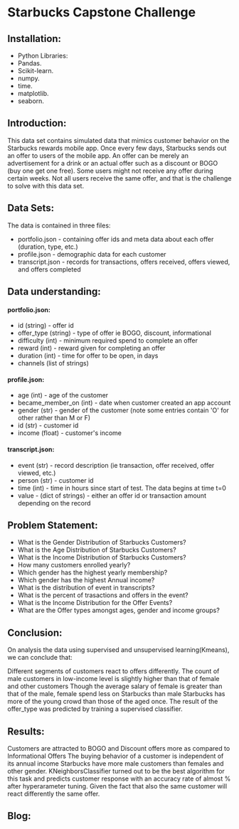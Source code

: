 # Starbucks Capstone Challenge

## Installation:

* Python Libraries:
* Pandas.
* Scikit-learn.
* numpy.
* time.
* matplotlib.
* seaborn.

## Introduction:

This data set contains simulated data that mimics customer behavior on the Starbucks rewards mobile app. Once every few days, Starbucks sends out an offer to users of the mobile app. An offer can be merely an advertisement for a drink or an actual offer such as a discount or BOGO (buy one get one free). Some users might not receive any offer during certain weeks.
Not all users receive the same offer, and that is the challenge to solve with this data set.

## Data Sets:

The data is contained in three files:
* portfolio.json - containing offer ids and meta data about each offer (duration, type, etc.)
* profile.json - demographic data for each customer
* transcript.json - records for transactions, offers received, offers viewed, and offers completed

## Data understanding:

#### portfolio.json:
* id (string) - offer id
* offer_type (string) - type of offer ie BOGO, discount, informational
* difficulty (int) - minimum required spend to complete an offer
* reward (int) - reward given for completing an offer
* duration (int) - time for offer to be open, in days
* channels (list of strings)

#### profile.json:
* age (int) - age of the customer
* became_member_on (int) - date when customer created an app account
* gender (str) - gender of the customer (note some entries contain 'O' for other rather than M or F)
* id (str) - customer id
* income (float) - customer's income

#### transcript.json:
* event (str) - record description (ie transaction, offer received, offer viewed, etc.)
* person (str) - customer id
* time (int) - time in hours since start of test. The data begins at time t=0
* value - (dict of strings) - either an offer id or transaction amount depending on the record

## Problem Statement:

* What is the Gender Distribution of Starbucks Customers?
* What is the Age Distribution of Starbucks Customers?
* What is the Income Distribution of Starbucks Customers?
* How many customers enrolled yearly?
* Which gender has the highest yearly membership?
* Which gender has the highest Annual income?
* What is the distribution of event in transcripts?
* What is the percent of trasactions and offers in the event?
* What is the Income Distribution for the Offer Events?
* What are the Offer types amongst ages, gender and income groups?

## Conclusion:

On analysis the data using supervised and unsupervised learning(Kmeans), we can conclude that:

Different segments of customers react to offers differently.
The count of male customers in low-income level is slightly higher than that of female and other customers
Though the average salary of female is greater than that of the male, female spend less on Starbucks than male
Starbucks has more of the young crowd than those of the aged once.
The result of the offer_type was predicted by training a supervised classifier.

## Results:

Customers are attracted to BOGO and Discount offers more as compared to Informational Offers
The buying behavior of a customer is independent of its annual income
Starbucks have more male customers than females and other gender.
KNeighborsClassifier turned out to be the best algorithm for this task and predicts customer response with an accuracy rate of almost % after hyperarameter tuning. Given the fact that also the same customer will react differently the same offer.

## Blog:
